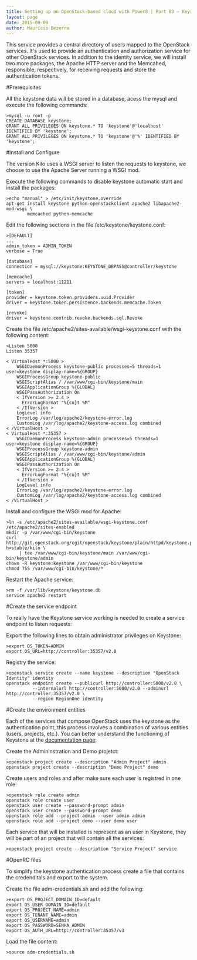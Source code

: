 ```yaml
---
title: Setting up an OpenStack-based cloud with Power8 | Part 03 – Keystone 
layout: page 
date: 2015-09-09
author: Maurício Bezerra
---
```



This service provides a central directory of users mapped to the OpenStack services. It's used to provide an authentication and authorization service for other OpenStack services. In addition to the identity service, we will install two more packages, the Apache HTTP server and the Memcahed, responsible, respectively, for receiving requests and store the authentication tokens.

#Prerequisites

All the keystone data will be stored in a database, acess the mysql and execute the following commands:

```
>mysql -u root -p
CREATE DATABASE keystone;
GRANT ALL PRIVILEGES ON keystone.* TO 'keystone'@'localhost' IDENTIFIED BY 'keystone';
GRANT ALL PRIVILEGES ON keystone.* TO 'keystone'@'%' IDENTIFIED BY 'keystone';
```

#Install and Configure

The version Kilo uses a WSGI server to listen the requests to keystone, we choose to use the Apache Server running a WSGI mod.

Execute the following commands to disable keystone automatic start and install the packages:

```
>echo "manual" > /etc/init/keystone.override
apt-get install keystone python-openstackclient apache2 libapache2-mod-wsgi \
        memcached python-memcache
```

Edit the following sections in the file /etc/keystone/keystone.conf:</li>

```
>[DEFAULT]
...
admin_token = ADMIN_TOKEN
verbose = True

[database]
connection = mysql://keystone:KEYSTONE_DBPASS@controller/keystone

[memcache]
servers = localhost:11211

[token]
provider = keystone.token.providers.uuid.Provider
driver = keystone.token.persistence.backends.memcache.Token

[revoke]
driver = keystone.contrib.revoke.backends.sql.Revoke
```

Create the file /etc/apache2/sites-available/wsgi-keystone.conf with the following content:

```
>Listen 5000
Listen 35357

< VirtualHost *:5000 >
    WSGIDaemonProcess keystone-public processes=5 threads=1 user=keystone display-name=%{GROUP}
    WSGIProcessGroup keystone-public
    WSGIScriptAlias / /var/www/cgi-bin/keystone/main
    WSGIApplicationGroup %{GLOBAL}
    WSGIPassAuthorization On
    < IfVersion >= 2.4 >
      ErrorLogFormat "%{cu}t %M"
    < /IfVersion >
    LogLevel info
    ErrorLog /var/log/apache2/keystone-error.log
    CustomLog /var/log/apache2/keystone-access.log combined
< /VirtualHost >
< VirtualHost *:35357 >
    WSGIDaemonProcess keystone-admin processes=5 threads=1 user=keystone display-name=%{GROUP}
    WSGIProcessGroup keystone-admin
    WSGIScriptAlias / /var/www/cgi-bin/keystone/admin
    WSGIApplicationGroup %{GLOBAL}
    WSGIPassAuthorization On
    < IfVersion >= 2.4 >
      ErrorLogFormat "%{cu}t %M"
    < /IfVersion >
    LogLevel info
    ErrorLog /var/log/apache2/keystone-error.log
    CustomLog /var/log/apache2/keystone-access.log combined
< /VirtualHost >

```

Install and configure the WSGI mod for Apache:

```
>ln -s /etc/apache2/sites-available/wsgi-keystone.conf /etc/apache2/sites-enabled
mkdir -p /var/www/cgi-bin/keystone
curl http://git.openstack.org/cgit/openstack/keystone/plain/httpd/keystone.py?h=stable/kilo \
     | tee /var/www/cgi-bin/keystone/main /var/www/cgi-bin/keystone/admin
chown -R keystone:keystone /var/www/cgi-bin/keystone
chmod 755 /var/www/cgi-bin/keystone/*
```

Restart the Apache service:

```
>rm -f /var/lib/keystone/keystone.db
service apache2 restart
```

#Create the service endpoint

To really have the Keystone service working is needed to create a service endpoint to listen requests:


Export the following lines to obtain administrator privileges on Keystone:

```
>export OS_TOKEN=ADMIN
export OS_URL=http://controller:35357/v2.0
```

Registry the service:

```
>openstack service create --name keystone --description "OpenStack Identity" identity
openstack endpoint create --publicurl http://controller:5000/v2.0 \
          --internalurl http://controller:5000/v2.0 --adminurl http://controller:35357/v2.0 \
          --region RegionOne identity
```

#Create the environment entities

Each of the services that compose OpenStack uses the keystone as the authentication point, this process involves a combination of various entities (users, projects, etc.). You can better understand the functioning of Keystone at the [documentation page](http://docs.openstack.org/kilo/install-guide/install/apt/content/keystone-concepts.html): 


Create the Admininstration and Demo projetct:

```
>openstack project create --description "Admin Project" admin
openstack project create --description "Demo Project" demo
```

Create users and roles and after make sure each user is registred in one role:

```
>openstack role create admin
openstack role create user
openstack user create --password-prompt admin
openstack user create --password-prompt demo
openstack role add --project admin --user admin admin
openstack role add --project demo --user demo user
```

Each service that will be installed is represent as an user in Keystone, they will be part of an project that will contain all the services:

```
>openstack project create --description "Service Project" service
```
#OpenRC files

To simplify the keystone authentication process create a file that contains the credenditals and export to the system.


Create the file adm-credentials.sh and add the following:

```
>export OS_PROJECT_DOMAIN_ID=default
export OS_USER_DOMAIN_ID=default
export OS_PROJECT_NAME=admin
export OS_TENANT_NAME=admin
export OS_USERNAME=admin
export OS_PASSWORD=SENHA_ADMIN
export OS_AUTH_URL=http://controller:35357/v3
```

Load the file content:

```
>source adm-credentials.sh
```